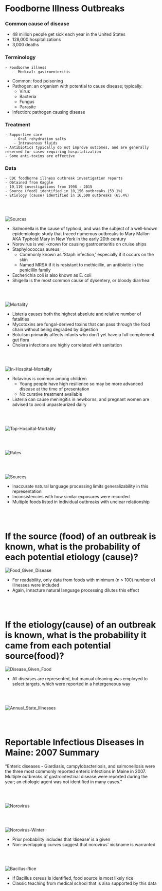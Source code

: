 # Foodborne Illness Outbreaks
### Common cause of disease
- 48 million people get sick each year in the United States
- 128,000 hospitalizations
- 3,000 deaths
### Terminology
    - Foodborne illness
        - Medical: gastroenteritis
- Common: food poisoning
- Pathogen: an organism with potential to cause disease; typically:
    - Virus
    - Bacteria
    - Fungus
    - Parasite
- Infection: pathogen causing disease
### Treatment
    - Supportive care
        - Oral rehydration salts
        - Intravenous fluids
    - Antibiotics typically do not improve outcomes, and are generally reserved for cases requiring hospitalization
    - Some anti-toxins are effective
### Data
    - CDC foodborne illness outbreak investigation reports
    - Obtained from Kaggle
    - 19,119 investigations from 1998 - 2015
    - Source (food) identified in 10,156 outbreaks (53.1%)
    - Etiology (cause) identified in 16,500 outbreaks (65.4%)

<br />
<br />

![Sources](https://github.com/heathcliffs34/capstone_1/blob/master/figures/present/etiologies.png)
- Salmonella is the cause of typhoid, and was the subject of a well-known epidemiologic study that traced numerous outbreaks to Mary Mallon AKA Typhoid Mary in New York in the early 20th century
- Norovirus is well-known for causing gastroenteritis on cruise ships
- Staphylococcus aureus
    - Commonly known as ‘Staph infection,’ especially if it occurs on the skin
    - Named MRSA if it is resistant to methicillin, an antibiotic in the penicillin family
- Escherichia coli is also known as E. coli
- Shigella is the most common cause of dysentery, or bloody diarrhea

<br />
<br />

![Mortality](https://github.com/heathcliffs34/capstone_1/blob/master/figures/present/mortality_and_rate.png)
- Listeria causes both the highest absolute and relative number of fatalities
- Mycotoxins are fungal-derived toxins that can pass through the food chain without being degraded by digestion
- Botulism primarily affects infants who don’t yet have a full complement gut flora
- Cholera infections are highly correlated with sanitation

<br />
<br />

![In-Hospital-Mortality](https://github.com/heathcliffs34/capstone_1/blob/master/figures/present/mortality_per_hospitalization.png)
- Rotavirus is common among children
    - Young people have high resilience so may be more advanced disease at the time of presentation
    - No curative treatment available
- Listeria can cause meningitis in newborns, and pregnant women are advised to avoid unpasteurized dairy

<br />
<br />

![Top-Hospital-Mortality](https://github.com/heathcliffs34/capstone_1/blob/master/figures/present/top_hospitalizations_fatality_rates.png)

<br />
<br />

![Rates](https://github.com/heathcliffs34/capstone_1/blob/master/figures/present/top_rates.png)

<br />
<br />

![Sources](https://github.com/heathcliffs34/capstone_1/blob/master/figures/present/sources.png)
- Inaccurate natural language processing limits generalizability in this representation
- Inconsistencies with how similar exposures were recorded
- Multiple foods listed in individual outbreaks with unclear relationship

<br />
<br />

# If the source (food) of an outbreak is known, what is the probability of each potential etiology (cause)?
![Food_Given_Disease](https://github.com/heathcliffs34/capstone_1/blob/master/figures/present/food_given_disease.png)
- For readability, only data from foods with minimum (n > 100) number of illnesses were included
- Again, innacture natural language processing dilutes this effect

<br />
<br />

# If the etiology(cause) of an outbreak is known, what is the probability it came from each potential source(food)?
![Disease_Given_Food](https://github.com/heathcliffs34/capstone_1/blob/master/figures/present/disease_given_food.png)
- All diseases are represented, but manual cleaning was employed to select targets, which were reported in a hetergeneous way

<br />
<br />

![Annual_State_Illnesses](https://github.com/heathcliffs34/capstone_1/blob/master/figures/present/annual_states.png)

<br />
<br />

# Reportable Infectious Diseases in Maine: 2007 Summary

“Enteric diseases - Giardiasis, campylobacteriosis, and salmonellosis were the three most commonly reported enteric infections in Maine in 2007. Multiple outbreaks of gastrointestinal disease were reported during the year; an etiologic agent was not identified in many cases.”

<br />
<br />

![Norovirus](https://github.com/heathcliffs34/capstone_1/blob/master/norovirus.png)

<br />
<br />

![Norovirus-Winter](https://github.com/heathcliffs34/capstone_1/blob/master/figures/present/norovirus_winter.png)
- Prior probability includes that ‘disease’ is a given
- Non-overlapping curves suggest that norovirus’ nickname is warranted

<br />
<br />

![Bacillus-Rice](https://github.com/heathcliffs34/capstone_1/blob/master/figures/present/bacillus_rice.png)
- If Bacillus cereus is identified, food source is most likely rice
- Classic teaching from medical school that is also supported by this data

